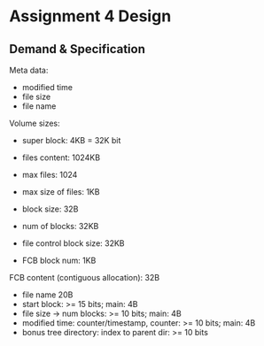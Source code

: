 # Assignment 4 Design

## Demand & Specification

Meta data:

- modified time
- file size
- file name

Volume sizes:

- super block: 4KB = 32K bit
- files content: 1024KB
- max files: 1024
- max size of files: 1KB
- block size: 32B
- num of blocks: 32KB

- file control block size: 32KB
- FCB block num: 1KB

FCB content (contiguous allocation): 32B

- file name 20B
- start block: >= 15 bits; main: 4B
- file size -> num blocks: >= 10 bits; main: 4B
- modified time: counter/timestamp, counter: >= 10 bits; main: 4B
- bonus tree directory: index to parent dir: >= 10 bits
